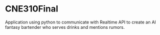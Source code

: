 # CNE310Final
Application using python to communicate with Realtime API to create an AI fantasy bartender who serves drinks and mentions rumors.
